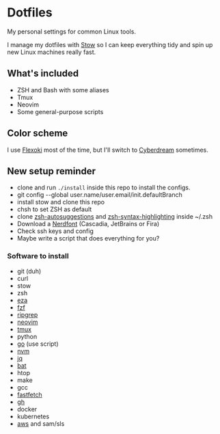 # Dotfiles

My personal settings for common Linux tools.

I manage my dotfiles with [Stow](https://www.gnu.org/software/stow/) so I can keep everything tidy and spin up new Linux machines really fast.

## What's included

- ZSH and Bash with some aliases
- Tmux
- Neovim
- Some general-purpose scripts

## Color scheme

I use [Flexoki](https://stephango.com/flexoki) most of the time, but I'll switch to [Cyberdream](https://github.com/scottmckendry/cyberdream.nvim) sometimes.

## New setup reminder

- clone and run `./install` inside this repo to install the configs. 
- git config --global user.name/user.email/init.defaultBranch
- install stow and clone this repo
- chsh to set ZSH as default
- clone [zsh-autosuggestions](https://github.com/zsh-users/zsh-autosuggestions) and [zsh-syntax-highlighting](https://github.com/zsh-users/zsh-syntax-highlighting) inside ~/.zsh
- Download a [Nerdfont](https://www.nerdfonts.com/font-downloads) (Cascadia, JetBrains or Fira)
- Check ssh keys and config
- Maybe write a script that does everything for you?

### Software to install

- git (duh)
- curl
- stow
- zsh
- [eza](https://github.com/eza-community/eza)
- [fzf](https://github.com/junegunn/fzf)
- [ripgrep](https://github.com/BurntSushi/ripgrep#installation)
- [neovim](https://github.com/neovim/neovim)
- [tmux](https://github.com/tmux/tmux/wiki)
- python
- [go](https://go.dev/) (use script)
- [nvm](https://github.com/nvm-sh/nvm)
- [jq](https://jqlang.github.io/jq/)
- [bat](https://github.com/sharkdp/bat)
- htop
- make
- gcc
- [fastfetch](https://github.com/fastfetch-cli/fastfetch)
- [gh](https://github.com/cli/cli#installation)
- docker
- kubernetes
- [aws](https://docs.aws.amazon.com/cli/latest/userguide/getting-started-install.html) and sam/sls
